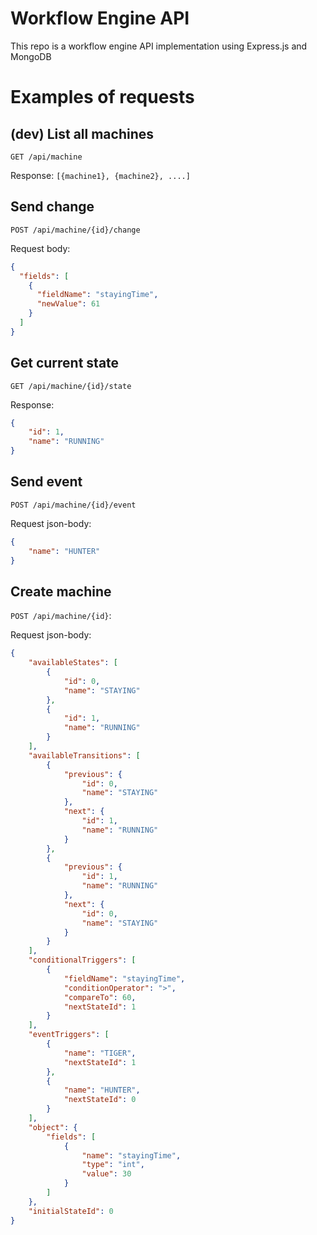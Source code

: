 # Workflow Engine API

This repo is a workflow engine API implementation using Express.js and MongoDB


# Examples of requests

## (dev) List all machines

`GET /api/machine`

Response: `[{machine1}, {machine2}, ....]`


## Send change

`POST /api/machine/{id}/change`

Request body:

```json
{
  "fields": [
    {
      "fieldName": "stayingTime",
      "newValue": 61
    }
  ]
}
```

## Get current state

`GET /api/machine/{id}/state`

Response:

```json
{
    "id": 1,
    "name": "RUNNING"
}
```


## Send event

`POST /api/machine/{id}/event`

Request json-body:

```json
{
    "name": "HUNTER"
}
```

## Create machine
`POST /api/machine/{id}`:

Request json-body:

```json
{
    "availableStates": [
        {
            "id": 0,
            "name": "STAYING"
        },
        {
            "id": 1,
            "name": "RUNNING"
        }
    ],
    "availableTransitions": [
        {
            "previous": {
                "id": 0,
                "name": "STAYING"
            },
            "next": {
                "id": 1,
                "name": "RUNNING"
            }
        },
        {
            "previous": {
                "id": 1,
                "name": "RUNNING"
            },
            "next": {
                "id": 0,
                "name": "STAYING"
            }
        }
    ],
    "conditionalTriggers": [
        {
            "fieldName": "stayingTime",
            "conditionOperator": ">",
            "compareTo": 60,
            "nextStateId": 1
        }
    ],
    "eventTriggers": [
        {
            "name": "TIGER",
            "nextStateId": 1
        },
        {
            "name": "HUNTER",
            "nextStateId": 0
        }
    ],
    "object": {
        "fields": [
            {
                "name": "stayingTime",
                "type": "int",
                "value": 30
            }
        ]
    },
    "initialStateId": 0
}
```

